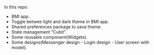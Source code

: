 In this repo:
 - BMI app.
 - Toggle betwee light and dark theme in BMI app.
 - Shared preferences package to sava theme.
 - State management "Cubit".
 - Some reusable component(Widgets).
 - Some designs(Messenger design - Login design - User screen with model).
